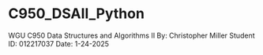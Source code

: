 # C950_DSAII_Python
WGU C950 Data Structures and Algorithms II
By: Christopher Miller
Student ID: 012217037
Date: 1-24-2025